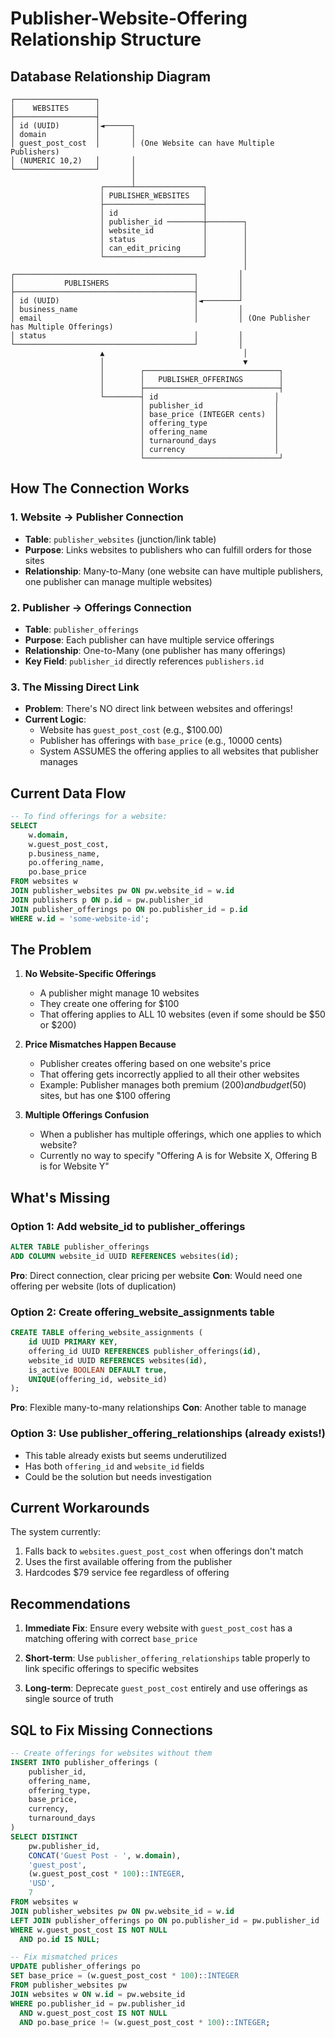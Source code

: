 # Publisher-Website-Offering Relationship Structure

## Database Relationship Diagram

```
┌──────────────────┐
│    WEBSITES      │
├──────────────────┤
│ id (UUID)        │◄──────┐
│ domain           │       │
│ guest_post_cost  │       │ (One Website can have Multiple Publishers)
│ (NUMERIC 10,2)   │       │
└──────────────────┘       │
                           │
                    ┌──────┴───────────────┐
                    │ PUBLISHER_WEBSITES   │
                    ├──────────────────────┤
                    │ id                   │
                    │ publisher_id ────────┼────────┐
                    │ website_id           │        │
                    │ status               │        │
                    │ can_edit_pricing     │        │
                    └──────────────────────┘        │
                                                    │
┌────────────────────────────────────────┐         │
│           PUBLISHERS                   │         │
├────────────────────────────────────────┤         │
│ id (UUID)                              │◄────────┘
│ business_name                          │         │
│ email                                  │         │ (One Publisher has Multiple Offerings)
│ status                                 │         │
└────────────────────────────────────────┘         │
                    ▲                               │
                    │                               ▼
                    │        ┌──────────────────────────────┐
                    │        │   PUBLISHER_OFFERINGS        │
                    │        ├──────────────────────────────┤
                    └────────┤ id                          │
                             │ publisher_id                │
                             │ base_price (INTEGER cents)  │
                             │ offering_type               │
                             │ offering_name               │
                             │ turnaround_days             │
                             │ currency                    │
                             └──────────────────────────────┘
```

## How The Connection Works

### 1. **Website → Publisher Connection**
- **Table**: `publisher_websites` (junction/link table)
- **Purpose**: Links websites to publishers who can fulfill orders for those sites
- **Relationship**: Many-to-Many (one website can have multiple publishers, one publisher can manage multiple websites)

### 2. **Publisher → Offerings Connection**
- **Table**: `publisher_offerings`
- **Purpose**: Each publisher can have multiple service offerings
- **Relationship**: One-to-Many (one publisher has many offerings)
- **Key Field**: `publisher_id` directly references `publishers.id`

### 3. **The Missing Direct Link**
- **Problem**: There's NO direct link between websites and offerings!
- **Current Logic**: 
  - Website has `guest_post_cost` (e.g., $100.00)
  - Publisher has offerings with `base_price` (e.g., 10000 cents)
  - System ASSUMES the offering applies to all websites that publisher manages

## Current Data Flow

```sql
-- To find offerings for a website:
SELECT 
    w.domain,
    w.guest_post_cost,
    p.business_name,
    po.offering_name,
    po.base_price
FROM websites w
JOIN publisher_websites pw ON pw.website_id = w.id
JOIN publishers p ON p.id = pw.publisher_id
JOIN publisher_offerings po ON po.publisher_id = p.id
WHERE w.id = 'some-website-id';
```

## The Problem

1. **No Website-Specific Offerings**
   - A publisher might manage 10 websites
   - They create one offering for $100
   - That offering applies to ALL 10 websites (even if some should be $50 or $200)

2. **Price Mismatches Happen Because**
   - Publisher creates offering based on one website's price
   - That offering gets incorrectly applied to all their other websites
   - Example: Publisher manages both premium ($200) and budget ($50) sites, but has one $100 offering

3. **Multiple Offerings Confusion**
   - When a publisher has multiple offerings, which one applies to which website?
   - Currently no way to specify "Offering A is for Website X, Offering B is for Website Y"

## What's Missing

### Option 1: Add website_id to publisher_offerings
```sql
ALTER TABLE publisher_offerings 
ADD COLUMN website_id UUID REFERENCES websites(id);
```
**Pro**: Direct connection, clear pricing per website
**Con**: Would need one offering per website (lots of duplication)

### Option 2: Create offering_website_assignments table
```sql
CREATE TABLE offering_website_assignments (
    id UUID PRIMARY KEY,
    offering_id UUID REFERENCES publisher_offerings(id),
    website_id UUID REFERENCES websites(id),
    is_active BOOLEAN DEFAULT true,
    UNIQUE(offering_id, website_id)
);
```
**Pro**: Flexible many-to-many relationships
**Con**: Another table to manage

### Option 3: Use publisher_offering_relationships (already exists!)
- This table already exists but seems underutilized
- Has both `offering_id` and `website_id` fields
- Could be the solution but needs investigation

## Current Workarounds

The system currently:
1. Falls back to `websites.guest_post_cost` when offerings don't match
2. Uses the first available offering from the publisher
3. Hardcodes $79 service fee regardless of offering

## Recommendations

1. **Immediate Fix**: Ensure every website with `guest_post_cost` has a matching offering with correct `base_price`

2. **Short-term**: Use `publisher_offering_relationships` table properly to link specific offerings to specific websites

3. **Long-term**: Deprecate `guest_post_cost` entirely and use offerings as single source of truth

## SQL to Fix Missing Connections

```sql
-- Create offerings for websites without them
INSERT INTO publisher_offerings (
    publisher_id,
    offering_name,
    offering_type,
    base_price,
    currency,
    turnaround_days
)
SELECT DISTINCT
    pw.publisher_id,
    CONCAT('Guest Post - ', w.domain),
    'guest_post',
    (w.guest_post_cost * 100)::INTEGER,
    'USD',
    7
FROM websites w
JOIN publisher_websites pw ON pw.website_id = w.id
LEFT JOIN publisher_offerings po ON po.publisher_id = pw.publisher_id
WHERE w.guest_post_cost IS NOT NULL
  AND po.id IS NULL;

-- Fix mismatched prices
UPDATE publisher_offerings po
SET base_price = (w.guest_post_cost * 100)::INTEGER
FROM publisher_websites pw
JOIN websites w ON w.id = pw.website_id
WHERE po.publisher_id = pw.publisher_id
  AND w.guest_post_cost IS NOT NULL
  AND po.base_price != (w.guest_post_cost * 100)::INTEGER;
```